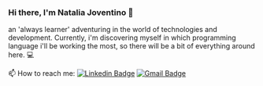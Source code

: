 ### Hi there, I'm Natalia Joventino :wave:
an 'always learner' adventuring in the world of technologies and development. Currently, i'm discovering myself in which programming language i'll be working the most, so there will be a bit of everything around here. :computer:

📫 How to reach me: [![Linkedin Badge](https://img.shields.io/badge/-NataliaJoventino-2867b2?style=flat-square&logo=Linkedin&logoColor=white&link=https://www.linkedin.com/in/natalia-joventino/)](https://www.linkedin.com/in/natalia-joventino/) 
[![Gmail Badge](https://img.shields.io/badge/-natalia.jleonardo@gmail.com-B23121?style=flat-square&logo=Gmail&logoColor=red&link=mailto:natalia.jleonardo@gmail.com)](mailto:natalia.jleonardo@gmail.com)

<!--
**andreytdl/andreytdl** is a ✨ _special_ ✨ repository because its `README.md` (this file) appears on your GitHub profile.

Here are some ideas to get you started:

- 🔭 I’m currently working on ...
- 🌱 I’m currently learning ...
- 👯 I’m looking to collaborate on ...
- 🤔 I’m looking for help with ...
- 💬 Ask me about ...
- 📫 How to reach me: ...
- 😄 Pronouns: ...
- ⚡ Fun fact: ...
-->

